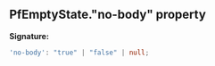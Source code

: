 ## PfEmptyState."no-body" property

**Signature:**

```typescript
'no-body': "true" | "false" | null;
```
